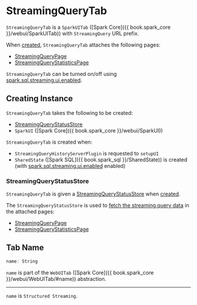# StreamingQueryTab

`StreamingQueryTab` is a `SparkUITab` ([Spark Core]({{ book.spark_core }}/webui/SparkUITab)) with `StreamingQuery` URL prefix.

When [created](#creating-instance), `StreamingQueryTab` attaches the following pages:

* [StreamingQueryPage](StreamingQueryPage.md)
* [StreamingQueryStatisticsPage](StreamingQueryStatisticsPage.md)

`StreamingQueryTab` can be turned on/off using [spark.sql.streaming.ui.enabled](../configuration-properties.md#spark.sql.streaming.ui.enabled).

## Creating Instance

`StreamingQueryTab` takes the following to be created:

* [StreamingQueryStatusStore](#store)
* <span id="sparkUI"> `SparkUI` ([Spark Core]({{ book.spark_core }}/webui/SparkUI))

`StreamingQueryTab` is created when:

* `StreamingQueryHistoryServerPlugin` is requested to `setupUI`
* `SharedState` ([Spark SQL]({{ book.spark_sql }}/SharedState)) is created (with [spark.sql.streaming.ui.enabled](../configuration-properties.md#spark.sql.streaming.ui.enabled) enabled)

### <span id="store"> StreamingQueryStatusStore

`StreamingQueryTab` is given a [StreamingQueryStatusStore](StreamingQueryStatusStore.md) when [created](#creating-instance).

The `StreamingQueryStatusStore` is used to [fetch the streaming query data](StreamingQueryStatusStore.md#allQueryUIData) in the attached pages:

* [StreamingQueryPage](StreamingQueryPage.md#generateStreamingQueryTable)
* [StreamingQueryStatisticsPage](StreamingQueryStatisticsPage.md#render)

## <span id="name"> Tab Name

```scala
name: String
```

`name` is part of the `WebUITab` ([Spark Core]({{ book.spark_core }}/webui/WebUITab/#name)) abstraction.

---

`name` is `Structured Streaming`.
